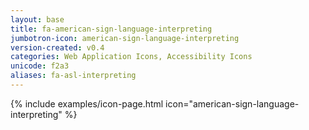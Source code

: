 ```yaml
---
layout: base
title: fa-american-sign-language-interpreting
jumbotron-icon: american-sign-language-interpreting
version-created: v0.4
categories: Web Application Icons, Accessibility Icons
unicode: f2a3
aliases: fa-asl-interpreting
---
```


{% include examples/icon-page.html icon="american-sign-language-interpreting" %}
